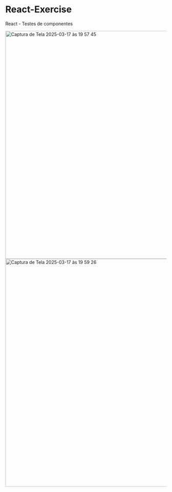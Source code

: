 # React-Exercise
React - Testes de componentes 

<img width="710" alt="Captura de Tela 2025-03-17 às 19 57 45" src="https://github.com/user-attachments/assets/6eb4253e-cc2d-47f4-8ff2-1aadc85e1513" />

<img width="710" alt="Captura de Tela 2025-03-17 às 19 59 26" src="https://github.com/user-attachments/assets/e8dd83a8-9306-4f6c-bd8a-fbaee4fa3a4a" />
